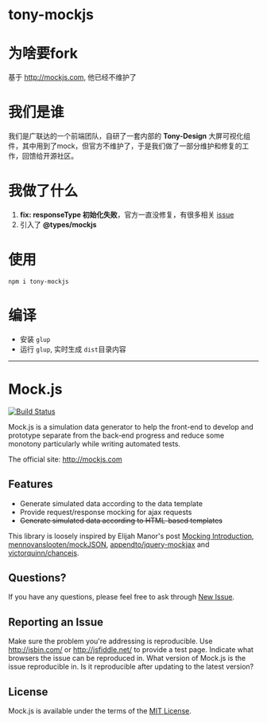 # tony-mockjs

# 为啥要fork
基于 http://mockjs.com, 他已经不维护了


# 我们是谁
我们是广联达的一个前端团队，自研了一套内部的 **Tony-Design** 大屏可视化组件，其中用到了mock，但官方不维护了，于是我们做了一部分维护和修复的工作，回馈给开源社区。

# 我做了什么
1. **fix: responseType 初始化失败**，官方一直没修复，有很多相关 [issue](https://github.com/nuysoft/Mock/issues?q=is%3Aissue+is%3Aopen+responseType) 
2. 引入了 **@types/mockjs**


# 使用
`npm i tony-mockjs`

# 编译
* 安装 `glup`
* 运行 `glup`, 实时生成 `dist`目录内容




---


# Mock.js
<!-- 模拟请求 & 模拟数据 -->
[![Build Status](https://travis-ci.org/nuysoft/Mock.svg?branch=refactoring)](https://travis-ci.org/nuysoft/Mock)

<!-- [![Coverage Status](https://coveralls.io/repos/nuysoft/Mock/badge.png?branch=refactoring)](https://coveralls.io/r/nuysoft/Mock?branch=refactoring)
[![NPM version](https://badge.fury.io/js/mockjs.svg)](http://badge.fury.io/js/mockjs)
[![Bower version](https://badge.fury.io/bo/mockjs.svg)](http://badge.fury.io/bo/mockjs)
[![Dependency Status](https://gemnasium.com/nuysoft/Mock.svg)](https://gemnasium.com/nuysoft/Mock)
[![spm package](http://spmjs.io/badge/mockjs)](http://spmjs.io/package/mockjs) -->

Mock.js is a simulation data generator to help the front-end to develop and prototype separate from the back-end progress and reduce some monotony particularly while writing automated tests.

The official site: <http://mockjs.com>

## Features

* Generate simulated data according to the data template
* Provide request/response mocking for ajax requests
* ~~Generate simulated data according to HTML-based templates~~

This library is loosely inspired by Elijah Manor's post [Mocking
Introduction](http://www.elijahmanor.com/2013/04/angry-birds-of-javascript-green-bird.html), [mennovanslooten/mockJSON](https://github.com/mennovanslooten/mockJSON), [appendto/jquery-mockjax](https://github.com/appendto/jquery-mockjax) and [victorquinn/chancejs](https://github.com/victorquinn/chancejs/).

## Questions?
If you have any questions, please feel free to ask through [New Issue](https://github.com/nuysoft/Mock/issues/new).

## Reporting an Issue
Make sure the problem you're addressing is reproducible. Use <http://jsbin.com/> or <http://jsfiddle.net/> to provide a test page. Indicate what browsers the issue can be reproduced in. What version of Mock.js is the issue reproducible in. Is it reproducible after updating to the latest version?

## License
Mock.js is available under the terms of the [MIT License](./LICENSE).